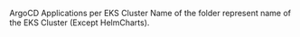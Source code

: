 ArgoCD Applications per EKS Cluster
Name of the folder represent name of the EKS Cluster (Except HelmCharts).
